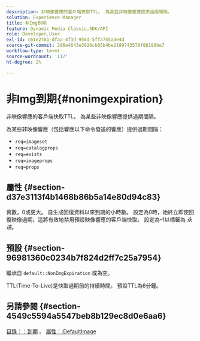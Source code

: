 ```yaml
---
description: 非映像響應的客戶端快取TTL。 為某些非映像響應提供過期間隔。
solution: Experience Manager
title: 非Img到期
feature: Dynamic Media Classic,SDK/API
role: Developer,User
exl-id: c61e2781-dfaa-4f3d-958d-5ffa755a3e4d
source-git-commit: 206e4643e3926cb85b4be2189743578f88180be7
workflow-type: tm+mt
source-wordcount: '117'
ht-degree: 2%

---
```


# 非Img到期{#nonimgexpiration}

非映像響應的客戶端快取TTL。 為某些非映像響應提供過期間隔。

為某些非映像響應（包括響應以下命令發送的響應）提供過期間隔：

* `req=imageset`
* `req=catalogprops`
* `req=exists`
* `req=imageprops`
* `req=props`

## 屬性 {#section-d37e3113f4b1468b86b5a14e80d94c83}

實數，0或更大。 自生成回復資料以來到期的小時數。 設定為0時，始終立即使回復映像過期，這將有效地禁用預設映像響應的客戶端快取。 設定為–1以標籤為 *永遠*。

## 預設 {#section-96981360c0234b7f824d2ff7c25a7954}

繼承自 `default::NonImgExpiration` 或為空。

TTL(Time-To-Live)是快取過期前的持續時間。 預設TTL為6分鐘。

## 另請參閱 {#section-4549c5594a5547beb8b129ec8d0e6aa6}

[目錄：：到期](../../../../../is-api/image-catalog/image-serving-api-ref/c-image-catalog-reference/c-image-svg-data-reference/c-image-data-reference/r-expiration-cat.md#reference-a7afd668ecbb4d2da65d86259aa6a28a) 。 [屬性：:DefaultImage](../../../../../is-api/image-catalog/image-serving-api-ref/c-image-catalog-reference/c-attributes-reference/r-is-cat-defaultimage.md#reference-8e9900e129f54ed68462a3c2fc3bc433)
